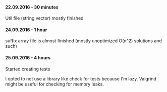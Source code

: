 #### 22.09.2016 - 30 minutes 
Util file (string vector) mostly finished
#### 24.09.2016 - 1 hour
suffix array file is almost finished (mostly unoptimized O(n^2) solutions and such)
#### 25.09.2016 - 4 hours
Started creating tests

I opted to not use a library like check for tests because I'm lazy.
Valgrind might be useful for checking for memory leaks.
